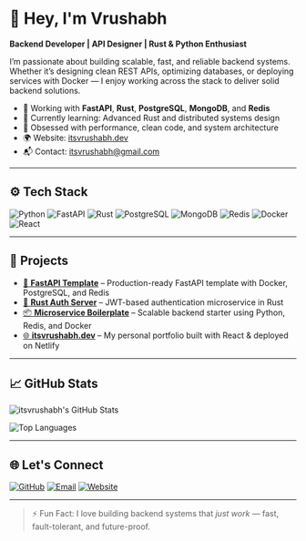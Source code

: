 # 👋 Hey, I'm Vrushabh

**Backend Developer | API Designer | Rust & Python Enthusiast**

I’m passionate about building scalable, fast, and reliable backend systems. Whether it’s designing clean REST APIs, optimizing databases, or deploying services with Docker — I enjoy working across the stack to deliver solid backend solutions.

- 🔧 Working with **FastAPI**, **Rust**, **PostgreSQL**, **MongoDB**, and **Redis**
- 🌱 Currently learning: Advanced Rust and distributed systems design
- 🧪 Obsessed with performance, clean code, and system architecture
- 🌍 Website: [itsvrushabh.dev](https://itsvrushabh.dev)
- 📬 Contact: [itsvrushabh@gmail.com](mailto:itsvrushabh@gmail.com)

---

## ⚙️ Tech Stack

![Python](https://img.shields.io/badge/Python-3776AB?style=flat&logo=python&logoColor=white)
![FastAPI](https://img.shields.io/badge/FastAPI-009688?style=flat&logo=fastapi&logoColor=white)
![Rust](https://img.shields.io/badge/Rust-000000?style=flat&logo=rust&logoColor=white)
![PostgreSQL](https://img.shields.io/badge/PostgreSQL-336791?style=flat&logo=postgresql&logoColor=white)
![MongoDB](https://img.shields.io/badge/MongoDB-47A248?style=flat&logo=mongodb&logoColor=white)
![Redis](https://img.shields.io/badge/Redis-DC382D?style=flat&logo=redis&logoColor=white)
![Docker](https://img.shields.io/badge/Docker-2496ED?style=flat&logo=docker&logoColor=white)
![React](https://img.shields.io/badge/React-20232A?style=flat&logo=react&logoColor=61DAFB)

---

## 🚀 Projects

- [🧰 **FastAPI Template**](https://github.com/itsvrushabh/fastapi-template) – Production-ready FastAPI template with Docker, PostgreSQL, and Redis
- [🔐 **Rust Auth Server**](https://github.com/itsvrushabh/rust-auth-server) – JWT-based authentication microservice in Rust
- [📦 **Microservice Boilerplate**](https://github.com/itsvrushabh/microservice-boilerplate) – Scalable backend starter using Python, Redis, and Docker
- [🌐 **itsvrushabh.dev**](https://itsvrushabh.dev) – My personal portfolio built with React & deployed on Netlify

---

## 📈 GitHub Stats

![itsvrushabh's GitHub Stats](https://github-readme-stats.vercel.app/api?username=itsvrushabh&show_icons=true&theme=tokyonight)

![Top Languages](https://github-readme-stats.vercel.app/api/top-langs/?username=itsvrushabh&layout=compact&theme=tokyonight)

---

## 🌐 Let's Connect

[![GitHub](https://img.shields.io/badge/GitHub-100000?style=flat&logo=github&logoColor=white)](https://github.com/itsvrushabh)
[![Email](https://img.shields.io/badge/Gmail-D14836?style=flat&logo=gmail&logoColor=white)](mailto:itsvrushabh@gmail.com)
[![Website](https://img.shields.io/badge/Website-000000?style=flat&logo=About.me&logoColor=white)](https://itsvrushabh.dev)

---

> ⚡ Fun Fact: I love building backend systems that *just work* — fast, fault-tolerant, and future-proof.

